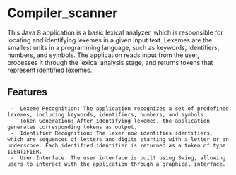 # Compiler_scanner
This Java 8 application is a basic lexical analyzer, which is responsible for locating and identifying lexemes in a given input text. Lexemes are the smallest units in a programming language, such as keywords, identifiers, numbers, and symbols. The application reads input from the user, processes it through the lexical analysis stage, and returns tokens that represent identified lexemes.

## Features
```
 -	Lexeme Recognition: The application recognizes a set of predefined lexemes, including keywords, identifiers, numbers, and symbols. 	 
 -	Token Generation: After identifying lexemes, the application generates corresponding tokens as output.
 -	Identifier Recognition: The lexer now identifies identifiers, which are sequences of letters and digits starting with a letter or an underscore. Each identified identifier is returned as a token of type IDENTIFIER.
 -	User Interface: The user interface is built using Swing, allowing users to interact with the application through a graphical interface.
```
